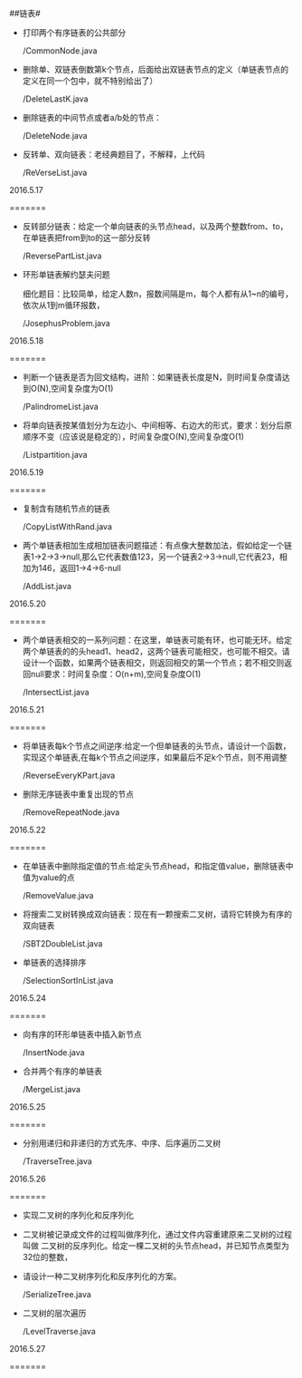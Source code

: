 ##链表#

- 打印两个有序链表的公共部分

	/CommonNode.java

- 删除单、双链表倒数第k个节点，后面给出双链表节点的定义（单链表节点的定义在同一个包中，就不特别给出了）

	/DeleteLastK.java

- 删除链表的中间节点或者a/b处的节点：

	/DeleteNode.java

- 反转单、双向链表：老经典题目了，不解释，上代码

	/ReVerseList.java

2016.5.17

=======

- 反转部分链表：给定一个单向链表的头节点head，以及两个整数from、to，在单链表把from到to的这一部分反转

	/ReversePartList.java

-	环形单链表解约瑟夫问题

	细化题目：比较简单，给定人数n，报数间隔是m，每个人都有从1~n的编号，依次从1到m循环报数，

	/JosephusProblem.java

2016.5.18

=======

- 判断一个链表是否为回文结构，进阶：如果链表长度是N，则时间复杂度请达到O(N),空间复杂度为O(1)

	/PalindromeList.java

- 将单向链表按某值划分为左边小、中间相等、右边大的形式，要求：划分后原顺序不变（应该说是稳定的），时间复杂度O(N),空间复杂度O(1)

	/Listpartition.java

2016.5.19

=======

- 复制含有随机节点的链表

	/CopyListWithRand.java

- 两个单链表相加生成相加链表问题描述：有点像大整数加法，假如给定一个链表1->2->3->null,那么它代表数值123，另一个链表2->3->null,它代表23，相加为146，返回1->4->6-null

	/AddList.java

2016.5.20

=======

- 两个单链表相交的一系列问题：在这里，单链表可能有环，也可能无环。给定两个单链表的的头head1、head2，这两个链表可能相交，也可能不相交。请设计一个函数，如果两个链表相交，则返回相交的第一个节点；若不相交则返回null要求：时间复杂度：O(n+m),空间复杂度O(1)

	/IntersectList.java

2016.5.21

=======

- 将单链表每k个节点之间逆序:给定一个但单链表的头节点，请设计一个函数，实现这个单链表,在每k个节点之间逆序，如果最后不足k个节点，则不用调整

	/ReverseEveryKPart.java

- 删除无序链表中重复出现的节点

	/RemoveRepeatNode.java

2016.5.22

=======

- 在单链表中删除指定值的节点:给定头节点head，和指定值value，删除链表中值为value的点

	/RemoveValue.java

-	将搜索二叉树转换成双向链表：现在有一颗搜索二叉树，请将它转换为有序的双向链表

	/SBT2DoubleList.java


- 单链表的选择排序

	/SelectionSortInList.java

2016.5.24

=======

- 向有序的环形单链表中插入新节点

	/InsertNode.java


- 合并两个有序的单链表

	/MergeList.java

2016.5.25

=======

- 分别用递归和非递归的方式先序、中序、后序遍历二叉树

	/TraverseTree.java

2016.5.26

=======

- 实现二叉树的序列化和反序列化
 * 二叉树被记录成文件的过程叫做序列化，通过文件内容重建原来二叉树的过程叫做 二叉树的反序列化。给定一棵二叉树的头节点head，并已知节点类型为32位的整数，
 * 请设计一种二叉树序列化和反序列化的方案。

	/SerializeTree.java

- 二叉树的层次遍历

	/LevelTraverse.java

2016.5.27

=======